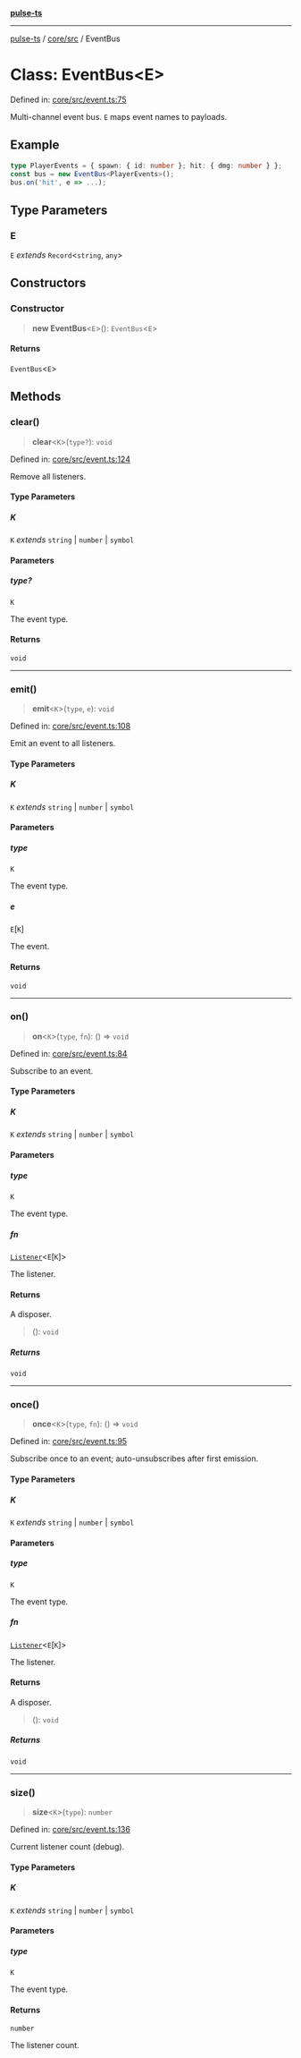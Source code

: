 [**pulse-ts**](../../../README.md)

***

[pulse-ts](../../../README.md) / [core/src](../README.md) / EventBus

# Class: EventBus\<E\>

Defined in: [core/src/event.ts:75](https://github.com/jlehett/pulse-ts/blob/95f7e0ab0aafbcd2aad691251c554317b3dfe19c/packages/core/src/event.ts#L75)

Multi-channel event bus. `E` maps event names to payloads.

## Example

```ts
type PlayerEvents = { spawn: { id: number }; hit: { dmg: number } };
const bus = new EventBus<PlayerEvents>();
bus.on('hit', e => ...);
```

## Type Parameters

### E

`E` *extends* `Record`\<`string`, `any`\>

## Constructors

### Constructor

> **new EventBus**\<`E`\>(): `EventBus`\<`E`\>

#### Returns

`EventBus`\<`E`\>

## Methods

### clear()

> **clear**\<`K`\>(`type?`): `void`

Defined in: [core/src/event.ts:124](https://github.com/jlehett/pulse-ts/blob/95f7e0ab0aafbcd2aad691251c554317b3dfe19c/packages/core/src/event.ts#L124)

Remove all listeners.

#### Type Parameters

##### K

`K` *extends* `string` \| `number` \| `symbol`

#### Parameters

##### type?

`K`

The event type.

#### Returns

`void`

***

### emit()

> **emit**\<`K`\>(`type`, `e`): `void`

Defined in: [core/src/event.ts:108](https://github.com/jlehett/pulse-ts/blob/95f7e0ab0aafbcd2aad691251c554317b3dfe19c/packages/core/src/event.ts#L108)

Emit an event to all listeners.

#### Type Parameters

##### K

`K` *extends* `string` \| `number` \| `symbol`

#### Parameters

##### type

`K`

The event type.

##### e

`E`\[`K`\]

The event.

#### Returns

`void`

***

### on()

> **on**\<`K`\>(`type`, `fn`): () => `void`

Defined in: [core/src/event.ts:84](https://github.com/jlehett/pulse-ts/blob/95f7e0ab0aafbcd2aad691251c554317b3dfe19c/packages/core/src/event.ts#L84)

Subscribe to an event.

#### Type Parameters

##### K

`K` *extends* `string` \| `number` \| `symbol`

#### Parameters

##### type

`K`

The event type.

##### fn

[`Listener`](../type-aliases/Listener.md)\<`E`\[`K`\]\>

The listener.

#### Returns

A disposer.

> (): `void`

##### Returns

`void`

***

### once()

> **once**\<`K`\>(`type`, `fn`): () => `void`

Defined in: [core/src/event.ts:95](https://github.com/jlehett/pulse-ts/blob/95f7e0ab0aafbcd2aad691251c554317b3dfe19c/packages/core/src/event.ts#L95)

Subscribe once to an event; auto-unsubscribes after first emission.

#### Type Parameters

##### K

`K` *extends* `string` \| `number` \| `symbol`

#### Parameters

##### type

`K`

The event type.

##### fn

[`Listener`](../type-aliases/Listener.md)\<`E`\[`K`\]\>

The listener.

#### Returns

A disposer.

> (): `void`

##### Returns

`void`

***

### size()

> **size**\<`K`\>(`type`): `number`

Defined in: [core/src/event.ts:136](https://github.com/jlehett/pulse-ts/blob/95f7e0ab0aafbcd2aad691251c554317b3dfe19c/packages/core/src/event.ts#L136)

Current listener count (debug).

#### Type Parameters

##### K

`K` *extends* `string` \| `number` \| `symbol`

#### Parameters

##### type

`K`

The event type.

#### Returns

`number`

The listener count.

